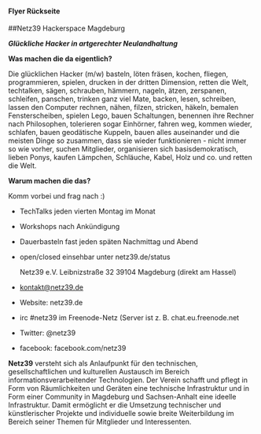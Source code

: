 #### Flyer Rückseite

##Netz39 Hackerspace Magdeburg

***Glückliche Hacker in artgerechter Neulandhaltung***

**Was machen die da eigentlich?**

Die glücklichen Hacker (m/w) basteln, löten fräsen, kochen, fliegen, programmieren, spielen, drucken in der dritten Dimension, retten die Welt, techtalken, sägen, schrauben, hämmern, nageln, ätzen, zerspanen, schleifen, panschen, trinken ganz viel Mate, backen, lesen, schreiben, lassen den Computer rechnen, nähen, filzen, stricken, häkeln, bemalen Fensterscheiben, spielen Lego, bauen Schaltungen, benennen ihre Rechner nach Philosophen, tolerieren sogar Einhörner, fahren weg, kommen wieder, schlafen, bauen geodätische Kuppeln, bauen alles auseinander und die meisten Dinge so zusammen, dass sie wieder funktionieren - nicht immer so wie vorher, suchen Mitglieder, organisieren sich basisdemokratisch, lieben Ponys, kaufen Lämpchen, Schläuche, Kabel, Holz und co. und retten die Welt.

**Warum machen die das?**

Komm vorbei und frag nach :)

* TechTalks jeden vierten Montag im Monat
* Workshops nach Ankündigung
* Dauerbasteln fast jeden späten Nachmittag und Abend 
* open/closed einsehbar unter netz39.de/status

	Netz39 e.V.
	Leibnizstraße 32
	39104 Magdeburg (direkt am Hassel)

* kontakt@netz39.de
* Website: netz39.de
* irc #netz39 im Freenode-Netz (Server ist z. B. chat.eu.freenode.net
* Twitter: @netz39
* facebook: facebook.com/netz39

**Netz39** versteht sich als Anlaufpunkt für den technischen, gesellschaftlichen und kulturellen Austausch im Bereich informationsverarbeitender Technologien. Der Verein schafft und pflegt in Form von Räumlichkeiten und Geräten eine technische Infrastruktur und in Form einer Community in Magdeburg und Sachsen-Anhalt eine ideelle Infrastruktur. Damit ermöglicht er die Umsetzung technischer und künstlerischer Projekte und individuelle sowie breite Weiterbildung im Bereich seiner Themen für Mitglieder und Interessenten.


